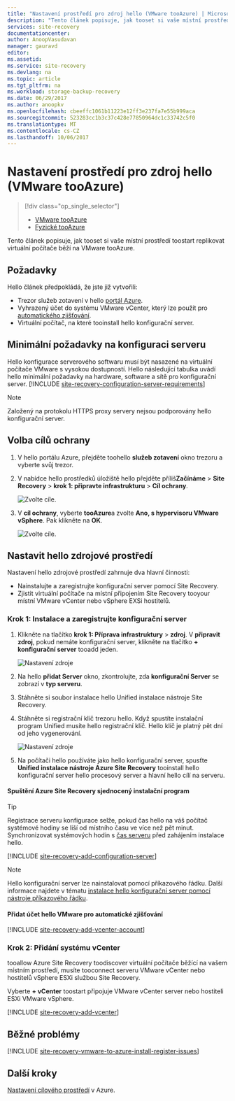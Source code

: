 ```yaml
---
title: "Nastavení prostředí pro zdroj hello (VMware tooAzure) | Microsoft Docs"
description: "Tento článek popisuje, jak tooset si vaše místní prostředí toostart replikace VMware virtuálních počítačů tooAzure."
services: site-recovery
documentationcenter: 
author: AnoopVasudavan
manager: gauravd
editor: 
ms.assetid: 
ms.service: site-recovery
ms.devlang: na
ms.topic: article
ms.tgt_pltfrm: na
ms.workload: storage-backup-recovery
ms.date: 06/29/2017
ms.author: anoopkv
ms.openlocfilehash: cbeeffc1061b11223e12ff3e237fa7e55b999aca
ms.sourcegitcommit: 523283cc1b3c37c428e77850964dc1c33742c5f0
ms.translationtype: MT
ms.contentlocale: cs-CZ
ms.lasthandoff: 10/06/2017
---
```

# <a name="set-up-hello-source-environment-vmware-tooazure"></a>Nastavení prostředí pro zdroj hello (VMware tooAzure)
> [!div class="op_single_selector"]
> * [VMware tooAzure](./site-recovery-set-up-vmware-to-azure.md)
> * [Fyzické tooAzure](./site-recovery-set-up-physical-to-azure.md)

Tento článek popisuje, jak tooset si vaše místní prostředí toostart replikovat virtuální počítače běží na VMware tooAzure.

## <a name="prerequisites"></a>Požadavky

Hello článek předpokládá, že jste již vytvořili:
- Trezor služeb zotavení v hello [portál Azure](http://portal.azure.com "portál Azure").
- Vyhrazený účet do systému VMware vCenter, který lze použít pro [automatického zjišťování](./site-recovery-vmware-to-azure.md).
- Virtuální počítač, na které tooinstall hello konfigurační server.

## <a name="configuration-server-minimum-requirements"></a>Minimální požadavky na konfiguraci serveru
Hello konfigurace serverového softwaru musí být nasazené na virtuální počítače VMware s vysokou dostupností. Hello následující tabulka uvádí hello minimální požadavky na hardware, software a sítě pro konfigurační server.
[!INCLUDE [site-recovery-configuration-server-requirements](../../includes/site-recovery-configuration-and-scaleout-process-server-requirements.md)]

> [!NOTE]
> Založený na protokolu HTTPS proxy servery nejsou podporovány hello konfigurační server.

## <a name="choose-your-protection-goals"></a>Volba cílů ochrany

1. V hello portálu Azure, přejděte toohello **služeb zotavení** okno trezoru a vyberte svůj trezor.
2. V nabídce hello prostředků úložiště hello přejděte příliš**Začínáme** > **Site Recovery** > **krok 1: připravte infrastrukturu**  >  **Cíl ochrany**.

    ![Zvolte cíle.](./media/site-recovery-set-up-vmware-to-azure/choose-goals.png)
3. V **cíl ochrany**, vyberte **tooAzure**a zvolte **Ano, s hypervisoru VMware vSphere**. Pak klikněte na **OK**.

    ![Zvolte cíle.](./media/site-recovery-set-up-vmware-to-azure/choose-goals2.png)

## <a name="set-up-hello-source-environment"></a>Nastavit hello zdrojové prostředí
Nastavení hello zdrojové prostředí zahrnuje dva hlavní činnosti:

- Nainstalujte a zaregistrujte konfigurační server pomocí Site Recovery.
- Zjistit virtuální počítače na místní připojením Site Recovery tooyour místní VMware vCenter nebo vSphere EXSi hostitelů.

### <a name="step-1-install-and-register-a-configuration-server"></a>Krok 1: Instalace a zaregistrujte konfigurační server

1. Klikněte na tlačítko **krok 1: Příprava infrastruktury** > **zdroj**. V **připravit zdroj**, pokud nemáte konfigurační server, klikněte na tlačítko **+ konfigurační server** tooadd jeden.

    ![Nastavení zdroje](./media/site-recovery-set-up-vmware-to-azure/set-source1.png)
2. Na hello **přidat Server** okno, zkontrolujte, zda **konfigurační Server** se zobrazí v **typ serveru**.
4. Stáhněte si soubor instalace hello Unified instalace nástroje Site Recovery.
5. Stáhněte si registrační klíč trezoru hello. Když spustíte instalační program Unified musíte hello registrační klíč. Hello klíč je platný pět dní od jeho vygenerování.

    ![Nastavení zdroje](./media/site-recovery-set-up-vmware-to-azure/set-source2.png)
6. Na počítači hello používáte jako hello konfigurační server, spusťte **Unified instalace nástroje Azure Site Recovery** tooinstall hello konfigurační server hello procesový server a hlavní hello cílí na serveru.

#### <a name="run-azure-site-recovery-unified-setup"></a>Spuštění Azure Site Recovery sjednocený instalační program

> [!TIP]
> Registrace serveru konfigurace selže, pokud čas hello na váš počítač systémové hodiny se liší od místního času ve více než pět minut. Synchronizovat systémových hodin s [čas serveru](https://technet.microsoft.com/windows-server-docs/identity/ad-ds/get-started/windows-time-service/windows-time-service) před zahájením instalace hello.

[!INCLUDE [site-recovery-add-configuration-server](../../includes/site-recovery-add-configuration-server.md)]

> [!NOTE]
> Hello konfigurační server lze nainstalovat pomocí příkazového řádku. Další informace najdete v tématu [instalace hello konfigurační server pomocí nástroje příkazového řádku](http://aka.ms/installconfigsrv).

#### <a name="add-hello-vmware-account-for-automatic-discovery"></a>Přidat účet hello VMware pro automatické zjišťování

[!INCLUDE [site-recovery-add-vcenter-account](../../includes/site-recovery-add-vcenter-account.md)]

### <a name="step-2-add-a-vcenter"></a>Krok 2: Přidání systému vCenter
tooallow Azure Site Recovery toodiscover virtuální počítače běžící na vašem místním prostředí, musíte tooconnect serveru VMware vCenter nebo hostitelů vSphere ESXi službou Site Recovery.

Vyberte **+ vCenter** toostart připojuje VMware vCenter server nebo hostiteli ESXi VMware vSphere.

[!INCLUDE [site-recovery-add-vcenter](../../includes/site-recovery-add-vcenter.md)]


## <a name="common-issues"></a>Běžné problémy
[!INCLUDE [site-recovery-vmware-to-azure-install-register-issues](../../includes/site-recovery-vmware-to-azure-install-register-issues.md)]


## <a name="next-steps"></a>Další kroky
[Nastavení cílového prostředí](./site-recovery-prepare-target-vmware-to-azure.md) v Azure.
